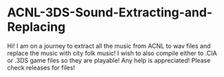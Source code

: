 # ACNL-3DS-Sound-Extracting-and-Replacing
Hi! I am on a journey to extract all the music from ACNL to wav files and replace the music with city folk music! I wish to also compile either to .CIA or .3DS game files so they are playable! Any help is appreciated!
Please check releases for files!

